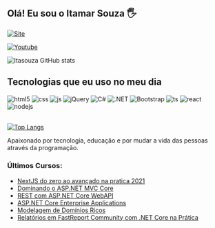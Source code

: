 ## Olá! Eu sou o Itamar Souza 🖐️

[![Site](https://img.shields.io/website?label=tasdigital.com.br&style=for-the-badge&url=https://tasdigital.com.br/)](https://tasdigital.com.br)

[![Youtube](https://img.shields.io/badge/YouTube-FF0000?style=for-the-badge&logo=youtube&logoColor=white)](https://www.youtube.com/channel/UCUmtoB4qyTEDhn6-q2Y3UeA)

![Itasouza GitHub stats](https://github-readme-stats.vercel.app/api?username=itasouza&show_icons=true&theme=dracula&count_private=true)

## Tecnologias que eu uso no meu dia

<div style="display: inline_block">
  <img align="center" alt="html5" src="https://img.shields.io/badge/HTML5-E34F26?style=for-the-badge&logo=html5&logoColor=white" />
  <img align="center" alt="css" src="https://img.shields.io/badge/CSS3-1572B6?style=for-the-badge&logo=css3&logoColor=white" />
  <img align="center" alt="js" src="https://img.shields.io/badge/JavaScript-F7DF1E?style=for-the-badge&logo=javascript&logoColor=black" />

  <img align="center" alt="jQuery" src="https://img.shields.io/badge/jQuery-0769AD?style=for-the-badge&logo=jquery&logoColor=white" />

  <img align="center" alt="C#" src="https://img.shields.io/badge/C%23-239120?style=for-the-badge&logo=c-sharp&logoColor=white" />

 <img align="center" alt=".NET" src="https://img.shields.io/badge/.NET-5C2D91?style=for-the-badge&logo=.net&logoColor=white" />

 <img align="center" alt="Bootstrap" src="https://img.shields.io/badge/Bootstrap-563D7C?style=for-the-badge&logo=bootstrap&logoColor=white" />

  <img align="center" alt="ts" src="https://img.shields.io/badge/TypeScript-007ACC?style=for-the-badge&logo=typescript&logoColor=white" />
  <img align="center" alt="react" src="https://img.shields.io/badge/React-20232A?style=for-the-badge&logo=react&logoColor=61DAFB" />
  <img align="center" alt="nodejs" src="https://img.shields.io/badge/Node.js-43853D?style=for-the-badge&logo=node.js&logoColor=white" />
</div><br/>

[![Top Langs](https://github-readme-stats.vercel.app/api/top-langs/?username=itasouza)](https://github.com/anuraghazra/github-readme-stats)


Apaixonado por tecnologia, educação e por mudar a vida das pessoas através da programação.

### Últimos Cursos:

- [NextJS do zero ao avançado na pratica 2021](https://www.udemy.com/course/nextjs-zero-ao-avancado/)<br/>
- [Dominando o ASP.NET MVC Core](https://desenvolvedor.io/curso-online-dominando-o-asp-net-mvc-core)<br/>
- [REST com ASP.NET Core WebAPI](https://desenvolvedor.io/curso-online-rest-com-asp-net-core-webapi)<br/>
- [ASP.NET Core Enterprise Applications](https://desenvolvedor.io/curso-online-asp-net-core-enterprise-applications)<br/>
- [Modelagem de Domínios Ricos](https://desenvolvedor.io/curso-online-modelagem-de-dominios-ricos)<br/>
- [Relatórios em FastReport Community com .NET Core na Prática](https://www.udemy.com/course/relatorios-em-fastreport-community-com-net-core-na-pratica/)<br/>

